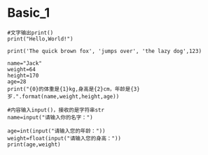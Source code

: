 # Basic_1
    #文字输出print()
    print("Hello,World!")

    print('The quick brown fox', 'jumps over', 'the lazy dog',123)

    name="Jack"
    weight=64
    height=170
    age=28
    print("{0}的体重是{1}kg,身高是{2}cm，年龄是{3}岁.".format(name,weight,height,age))

    #内容输入input()，接收的是字符串str
    name=input("请输入你的名字：")

    age=int(input("请输入您的年龄："))
    weight=float(input("请输入您的身高："))
    print(age,weight)
